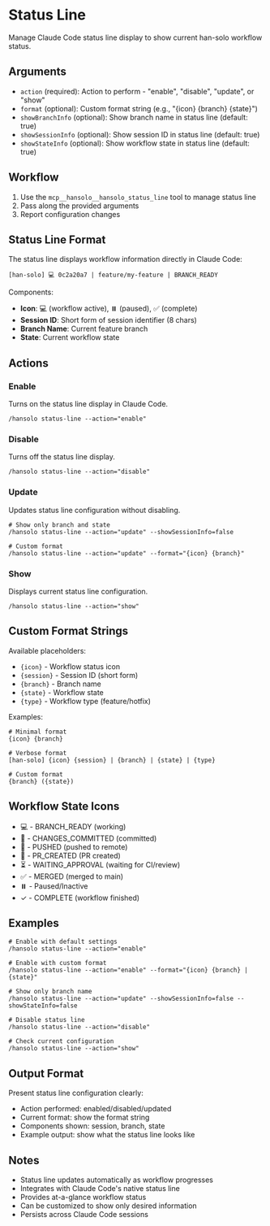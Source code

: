 # Status Line

Manage Claude Code status line display to show current han-solo workflow status.

## Arguments

- `action` (required): Action to perform - "enable", "disable", "update", or "show"
- `format` (optional): Custom format string (e.g., "{icon} {branch} {state}")
- `showBranchInfo` (optional): Show branch name in status line (default: true)
- `showSessionInfo` (optional): Show session ID in status line (default: true)
- `showStateInfo` (optional): Show workflow state in status line (default: true)

## Workflow

1. Use the `mcp__hansolo__hansolo_status_line` tool to manage status line
2. Pass along the provided arguments
3. Report configuration changes

## Status Line Format

The status line displays workflow information directly in Claude Code:

```
[han-solo] 💻 0c2a20a7 | feature/my-feature | BRANCH_READY
```

Components:
- **Icon**: 💻 (workflow active), ⏸️ (paused), ✅ (complete)
- **Session ID**: Short form of session identifier (8 chars)
- **Branch Name**: Current feature branch
- **State**: Current workflow state

## Actions

### Enable
Turns on the status line display in Claude Code.

```
/hansolo status-line --action="enable"
```

### Disable
Turns off the status line display.

```
/hansolo status-line --action="disable"
```

### Update
Updates status line configuration without disabling.

```
# Show only branch and state
/hansolo status-line --action="update" --showSessionInfo=false

# Custom format
/hansolo status-line --action="update" --format="{icon} {branch}"
```

### Show
Displays current status line configuration.

```
/hansolo status-line --action="show"
```

## Custom Format Strings

Available placeholders:
- `{icon}` - Workflow status icon
- `{session}` - Session ID (short form)
- `{branch}` - Branch name
- `{state}` - Workflow state
- `{type}` - Workflow type (feature/hotfix)

Examples:
```
# Minimal format
{icon} {branch}

# Verbose format
[han-solo] {icon} {session} | {branch} | {state} | {type}

# Custom format
{branch} ({state})
```

## Workflow State Icons

- 💻 - BRANCH_READY (working)
- 📝 - CHANGES_COMMITTED (committed)
- 🚀 - PUSHED (pushed to remote)
- 🔄 - PR_CREATED (PR created)
- ⏳ - WAITING_APPROVAL (waiting for CI/review)
- ✅ - MERGED (merged to main)
- ⏸️ - Paused/Inactive
- ✓ - COMPLETE (workflow finished)

## Examples

```
# Enable with default settings
/hansolo status-line --action="enable"

# Enable with custom format
/hansolo status-line --action="enable" --format="{icon} {branch} | {state}"

# Show only branch name
/hansolo status-line --action="update" --showSessionInfo=false --showStateInfo=false

# Disable status line
/hansolo status-line --action="disable"

# Check current configuration
/hansolo status-line --action="show"
```

## Output Format

Present status line configuration clearly:
- Action performed: enabled/disabled/updated
- Current format: show the format string
- Components shown: session, branch, state
- Example output: show what the status line looks like

## Notes

- Status line updates automatically as workflow progresses
- Integrates with Claude Code's native status line
- Provides at-a-glance workflow status
- Can be customized to show only desired information
- Persists across Claude Code sessions
